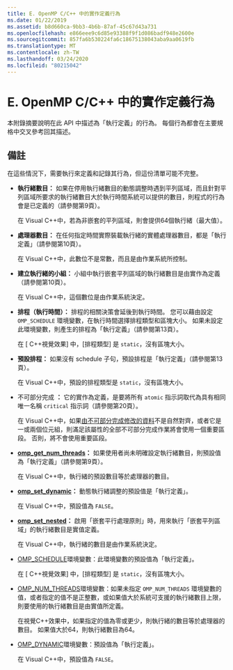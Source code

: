 ```yaml
---
title: E. OpenMP C/C++ 中的實作定義行為
ms.date: 01/22/2019
ms.assetid: b8d660ca-9bb3-4b6b-87af-45c67d43a731
ms.openlocfilehash: e866eee9c6d85e93388f9f1d086badf948e2600e
ms.sourcegitcommit: 857fa6b530224fa6c18675138043aba9aa0619fb
ms.translationtype: MT
ms.contentlocale: zh-TW
ms.lasthandoff: 03/24/2020
ms.locfileid: "80215042"
---
```

# <a name="e-implementation-defined-behaviors-in-openmp-cc"></a>E. OpenMP C/C++ 中的實作定義行為

本附錄摘要說明在此 API 中描述為「執行定義」的行為。  每個行為都會在主要規格中交叉參考回其描述。

## <a name="remarks"></a>備註

在這些情況下，需要執行來定義和記錄其行為，但這份清單可能不完整。

- **執行緒數目：** 如果在停用執行緒數目的動態調整時遇到平列區域，而且針對平列區域所要求的執行緒數目大於執行時間系統可以提供的數目，則程式的行為會是已定義的（請參閱第9頁）。

   在 Visual C++中，若為非嵌套的平列區域，則會提供64個執行緒（最大值）。

- **處理器數目：** 在任何指定時間實際裝載執行緒的實體處理器數目，都是「執行定義」（請參閱第10頁）。

   在 Visual C++中，此數位不是常數，而且是由作業系統所控制。

- **建立執行緒的小組：** 小組中執行嵌套平列區域的執行緒數目是由實作為定義（請參閱第10頁）。

   在 Visual C++中，這個數位是由作業系統決定。

- **排程（執行時間）：** 排程的相關決策會延後到執行時間。 您可以藉由設定 `OMP_SCHEDULE` 環境變數，在執行時間選擇排程類型和區塊大小。 如果未設定此環境變數，則產生的排程為「執行定義」（請參閱第13頁）。

   在 [ C++視覺效果] 中，[排程類型] 是 `static`，沒有區塊大小。

- **預設排程：** 如果沒有 schedule 子句，預設排程是「執行定義」（請參閱第13頁）。

   在 Visual C++中，預設的排程類型是 `static`，沒有區塊大小。

- 不可部分完成 **：** 它的實作為定義，是要將所有 `atomic` 指示詞取代為具有相同唯一名稱 `critical` 指示詞（請參閱第20頁）。

   在 Visual C++中，如果[由不可部分完成修改的資料](reference/openmp-directives.md#atomic)不是自然對齊，或者它是一或兩個位元組，則滿足該屬性的全部不可部分完成作業將會使用一個重要區段。 否則，將不會使用重要區段。

- **[omp_get_num_threads](3-run-time-library-functions.md#312-omp_get_num_threads-function)：** 如果使用者尚未明確設定執行緒數目，則預設值為「執行定義」（請參閱第9頁）。

   在 Visual C++中，執行緒的預設數目等於處理器的數目。

- **[omp_set_dynamic](3-run-time-library-functions.md#317-omp_set_dynamic-function)：** 動態執行緒調整的預設值是「執行定義」。

   在 Visual C++中，預設值為 `FALSE`。

- **[omp_set_nested](3-run-time-library-functions.md#319-omp_set_nested-function)：** 啟用「嵌套平行處理原則」時，用來執行「嵌套平列區域」的執行緒數目是實值定義。

   在 Visual C++中，執行緒的數目是由作業系統決定。

- [OMP_SCHEDULE](4-environment-variables.md#41-omp_schedule)環境變數：此環境變數的預設值為「執行定義」。

   在 [ C++視覺效果] 中，[排程類型] 是 `static`，沒有區塊大小。

- [OMP_NUM_THREADS](4-environment-variables.md#42-omp_num_threads)環境變數：如果未指定 `OMP_NUM_THREADS` 環境變數的值，或者指定的值不是正整數，或如果值大於系統可支援的執行緒數目上限，則要使用的執行緒數目是由實值所定義。

   在視覺C++效果中，如果指定的值為零或更少，則執行緒的數目等於處理器的數目。  如果值大於64，則執行緒數目為64。

- [OMP_DYNAMIC](4-environment-variables.md#43-omp_dynamic)環境變數：預設值為「執行定義」。

   在 Visual C++中，預設值為 `FALSE`。
